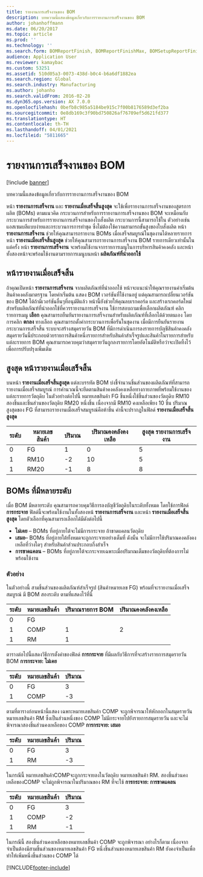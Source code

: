 ```yaml
---
title: รายงานการเสร็จงานของ BOM
description: บทความนี้แสดงข้อมูลเกี่ยวกับการรายงานการเสร็จงานของ BOM
author: johanhoffmann
ms.date: 06/20/2017
ms.topic: article
ms.prod: ''
ms.technology: ''
ms.search.form: BOMReportFinish, BOMReportFinishMax, BOMSetupReportFinish
audience: Application User
ms.reviewer: kamaybac
ms.custom: 53251
ms.assetid: 510d05a3-0073-438d-b0c4-b6a6df1882ea
ms.search.region: Global
ms.search.industry: Manufacturing
ms.author: johanho
ms.search.validFrom: 2016-02-28
ms.dyn365.ops.version: AX 7.0.0
ms.openlocfilehash: 0befb8c985a5184be915c7f00b8176589d3ef2ba
ms.sourcegitcommit: 0e8db169c3f90bd750826af76709ef5d621fd377
ms.translationtype: HT
ms.contentlocale: th-TH
ms.lasthandoff: 04/01/2021
ms.locfileid: "5811665"
---
```

# <a name="report-boms-as-finished"></a>รายงานการเสร็จงานของ BOM

[!include [banner](../includes/banner.md)]

บทความนี้แสดงข้อมูลเกี่ยวกับการรายงานการเสร็จงานของ BOM

หน้า **รายงานการเสร็จงาน** และ **รายงานเมื่อเสร็จสิ้นสูงสุด** จะใช้เพื่อรายงานการเสร็จงานของสูตรการผลิต (BOMs) ตามแนวคิด กระบวนการสำหรับการรายงานการเสร็จงานของ BOM จะเหมือนกับกระบวนการสำหรับการรายงานการเสร็จงานของใบสั่งผลิต กระบวนการนี้สามารถใช้ใน ตัวอย่างเช่น แอสเซมบลีแบบง่ายและกระบวนการการทำชุด ซึ่งไม่ต้องใช้ความสามารถขั้นสูงของใบสั่งผลิต หน้า **รายงานการเสร็จงาน** ช่วยให้คุณสามารถรายงาน BOMs เมื่อเสร็จสมบูรณ์ในชุดงานได้หลายรายการ หน้า **รายงานเมื่อเสร็จสิ้นสูงสุด** ช่วยให้คุณสามารถรายงานการเสร็จงาน BOM รายการเดียวเท่านั้นในแต่ครั้ง หน้า **รายงานการเสร็จงาน** จะพร้อมใช้งานจากรายการเมนูในการบริหารสินค้าคงคลัง และหน้าทั้งสองหน้าจะพร้อมใช้งานตามรายการเมนูบนหน้า **ผลิตภัณฑ์ที่นำออกใช้**

## <a name="report-as-finished-page"></a>หน้ารายงานเมื่อเสร็จสิ้น
ถ้าคุณเปิดหน้า **รายงานการเสร็จงาน** จากผลิตภัณฑ์ที่นำออกใช้ หน้าจะแนะนำให้คุณรายงานค่าเริ่มต้นสินค้าคงคลังมาตรฐาน โดยค่าเริ่มต้น แสดง BOM เวอร์ชันที่ใช้งานอยู่ แต่คุณสามารถเปลี่ยนเวอร์ชันของ BOM ได้ถ้ามีเวอร์ชันอื่นๆที่อนุมัติแล้ว หน้านี้ยังช่วยให้คุณลบเรกคอร์ด และสร้างเรกคอร์ดใหม่สำหรับผลิตภัณฑ์ที่นำออกใช้ที่ควรรายงานการเสร็จงาน ใช้การสอบถามเพื่อเลือกผลิตภัณฑ์ คลิกรายการเมนู **เลือก** คุณสามารถยืนยันรายงานการเสร็จงานสำหรับผลิตภัณฑ์ที่เลือกได้ด้วยตนเอง โดยการคลิก **ตกลง** ทางเลือก คุณสามารถตั้งค่ากระบวนการเพื่อรันในชุดงาน เมื่อมีการยืนยันรายงานกระบวนการเสร็จสิ้น ระบบจะสร้างสมุดรายวัน BOM ที่มีการดำเนินการลงรายการบัญชีสินค้าคงคลัง สมุดรายวันนี้ประกอบด้วยรายการสินค้าหนึ่งรายการสำหรับสินค้าสำเร็จรูปและสินค้าในรายการสำหรับแต่ละรายการ BOM คุณสามารถควบคุมว่าสมุดรายวันถูกลงรายการโดยอัตโนมัติหรือว่าจะเปิดทิ้งไว้เพื่อการปรับปรุงเพิ่มเติม

## <a name="max-report-as-finished-page"></a>สูงสุด หน้ารายงานเมื่อเสร็จสิ้น
บนหน้า **รายงานเมื่อเสร็จสิ้นสูงสุด** แต่ละบรรทัด BOM บ่งชี้จำนวนชิ้นส่วนของผลิตภัณฑ์ที่สามารถรายงานเมื่อเสร็จสมบูรณ์ การคำนวณนี้จะยึดตามสินค้าคงคลังคงเหลือทางกายภาพที่พร้อมใช้งานของแต่ละรายการวัตถุดิบ ในตัวอย่างต่อไปนี้ หมายเลขสินค้า FG ชิ้นหนึ่งใช้ชิ้นส่วนของวัตถุดิบ RM10 สองชิ้นและชิ้นส่วนของวัตถุดิบ RM20 หนึ่งชิ้น เนื่องจากมี RM10 คงเหลือเพียง 10 ชิ้น ปริมาณสูงสุดของ FG ที่สามารถรายงานเมื่อเสร็จสมบูรณ์คือห้าชิ้น ค่านี้จะปรากฏในฟิลด์ **รายงานเมื่อเสร็จสิ้นสูงสุด**

| ระดับ | หมายเลขสินค้า | ปริมาณ | ปริมาณคงคลังคงเหลือ | สูงสุด รายงานการเสร็จงาน |
|-------|-------------|----------|---------|-------------------------|
| 0     | FG          |  1       | 0       | 5                       |
| 1     | RM10        | -2       | 10      | 5                       |
| 1     | RM20        | -1       |  8      | 8                       |

## <a name="boms-that-have-multiple-levels"></a>BOMs ที่มีหลายระดับ
เมื่อ BOM มีหลายระดับ คุณสามารถควบคุมวิธีการลงบัญชีวัตถุดิบในระดับทั้งหมด โดยใช้การฟิลด์ **การกระจาย** ฟิลด์นี้จะพร้อมใช้งานในทั้งสองหน้ **รายงานการเสร็จงาน** และหน้า **รายงานเมื่อเสร็จสิ้นสูงสุด** โดยตัวเลือกที่คุณสามารถเลือกได้มีดังต่อไปนี้

-   **ไม่เคย** – BOMs ที่อยู่ภายใต้จะไม่มีการกระจาย ถ้าขาดแคลนวัตถุดิบ
-   **เสมอ**– BOMs ที่อยู่ภายใต้ทั้งหมดจะถูกกระจายอย่างเต็มที่ ดังนั้น จะไม่มีการใช้ปริมาณคงคลังคงเหลือที่ว่างใดๆ สำหรับสินค้าส่วนประกอบกึ่งสำเร็จ
-   **การขาดแคลน** – BOMs ที่อยู่ภายใต้จะกระจายเฉพาะเมื่อปริมาณเต็มของวัตถุดิบที่ต้องการไม่พร้อมใช้งาน

### <a name="example"></a>ตัวอย่าง

ในตัวอย่างนี้ สามชิ้นส่วนของผลิตภัณฑ์สำเร็จรูป (สินค้าหมายเลข FG) พร้อมที่จะรายงานเมื่อเสร็จสมบูรณ์ มี BOM สองระดับ ตามที่แสดงไว้ที่นี่

| ระดับ | หมายเลขสินค้า | ปริมาณรายการ BOM | ปริมาณคงคลังคงเหลือ |
|-------|-------------|-------------------|---------|
| 0     | FG          |                   |         |
| 1     | COMP        | 1                 | 2       |
| 1     | RM          | 1                 |         |

ตารางต่อไปนี้แสดงวิธีการตั้งค่าของฟิลด์ **การกระจาย** ที่มีผลกับวิธีการที่จะสร้างรายการสมุดรายวัน BOM **การกระจาย: ไม่เคย**

| ระดับ | หมายเลขสินค้า | ปริมาณ |
|-------|-------------|----------|
| 0     | FG          | 3        |
| 1     | COMP        | -3       |

ตามที่ตารางก่อนหน้านี้แสดง เฉพาะหมายเลขสินค้า COMP จะถูกพิจารณาให้หักออกในสมุดรายวัน หมายเลขสินค้า RM ซึ่งเป็นส่วนหนึ่งของ COMP ไม่มีกระจายไปยังรายการสมุดรายวัน และจะไม่พิจารณาสองชิ้นส่วนคงเหลือของ COMP **การกระจาย: เสมอ**

| ระดับ | หมายเลขสินค้า | ปริมาณ |
|-------|-------------|----------|
| 0     | FG          | 3        |
| 1     | RM          | -3       |

ในกรณีนี้ หมายเลขสินค้าCOMPจะถูกกระจายลงในวัตถุดิบ หมายเลขสินค้า RM. สองชิ้นส่วนคงเหลือของCOMP จะไม่ถูกพิจารณาในปริมาณของ RM ที่จะใช้ **การกระจาย: การขาดแคลน**

| ระดับ | หมายเลขสินค้า | ปริมาณ |
|-------|-------------|----------|
| 0     | FG          | 3        |
| 1     | COMP        | -2       |
| 1     | RM          | -1       |

ในกรณีนี้ สองชิ้นส่วนคงเหลือของหมายเลขสิ้นค้า COMP จะถูกพิจารณา อย่างไรก็ตาม เนื่องจากจำเป็นต้องมีสามชิ้นส่วนของหมายเลขสินค้า FG หนึ่งชิ้นส่วนของหมายเลขสินค้า RM ยังคงจำเป็นเพื่อทำให้เพิ่มหนึ่งชิ้นส่วนของ COMP ได้





[!INCLUDE[footer-include](../../includes/footer-banner.md)]